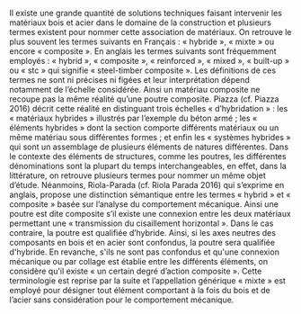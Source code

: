 Il existe une grande quantité de solutions techniques faisant intervenir les matériaux bois et acier dans le domaine de la construction et plusieurs termes existent pour nommer cette association de matériaux. On retrouve le plus souvent les termes suivants en Français : « hybride », « mixte » ou encore « composite ». En anglais les termes suivants sont fréquemment employés : « hybrid », « composite », « reinforced », « mixed », « built-up » ou « stc » qui signifie « steel-timber composite ». Les définitions de ces termes ne sont ni précises ni figées et leur interprétation dépend notamment de l’échelle considérée. Ainsi un matériau composite ne recoupe pas la même réalité qu’une poutre composite. Piazza (cf. Piazza 2016) décrit cette réalité en distinguant trois échelles « d’hybridation » : les « matériaux hybrides » illustrés par l’exemple du béton armé ; les « éléments hybrides » dont la section comporte différents matériaux ou un même matériau sous différentes formes ; et enfin les « systèmes hybrides » qui sont un assemblage de plusieurs éléments de natures différentes. Dans le contexte des éléments de structures, comme les poutres, les différentes dénominations sont la plupart du temps interchangeables, en effet, dans la littérature, on retrouve plusieurs termes pour nommer un même objet d’étude. Néanmoins, Riola-Parada (cf. Riola Parada 2016) qui s’exprime en anglais, propose une distinction sémantique entre les termes « hybrid » et « composite » basée sur l’analyse du comportement mécanique. Ainsi une poutre est dite composite s’il existe une connexion entre les deux matériaux permettant une « transmission du cisaillement horizontal ». Dans le cas contraire, la poutre est qualifiée d’hybride. Ainsi, si les axes neutres des composants en bois et en acier sont confondus, la poutre sera qualifiée d'hybride. En revanche, s'ils ne sont pas confondus et qu'une connexion mécanique ou par collage est établie entre les différents éléments, on considère qu'il existe « un certain degré d’action composite ». Cette terminologie est reprise par la suite et l’appellation générique « mixte » est employé pour désigner tout élément comportant à la fois du bois et de l’acier sans considération pour le comportement mécanique.
